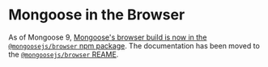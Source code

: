 # Mongoose in the Browser

As of Mongoose 9, [Mongoose's browser build is now in the `@mongoosejs/browser` npm package](https://github.com/mongoosejs/mongoose-browser).
The documentation has been moved to the [`@mongoosejs/browser` REAME](https://github.com/mongoosejs/mongoose-browser?tab=readme-ov-file#mongoosejsbrowser).
